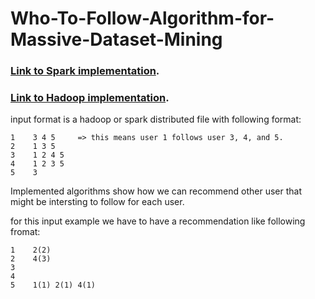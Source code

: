 # Who-To-Follow-Algorithm-for-Massive-Dataset-Mining


### [Link to Spark implementation](https://github.com/bemova/Who-To-Follow-Algorithm-for-Massive-Dataset-Mining/tree/master/spark-src). ###


### [Link to Hadoop implementation](https://github.com/bemova/Who-To-Follow-Algorithm-for-Massive-Dataset-Mining/tree/master/src). ###

input format is a hadoop or spark distributed file with following format:
```
1	 3 4 5     => this means user 1 follows user 3, 4, and 5.
2	 1 3 5
3	 1 2 4 5
4	 1 2 3 5
5	 3
```




Implemented algorithms show how we can recommend other user that might be intersting to follow for each user.

for this input example we have to have a recommendation like following fromat:
```
1	 2(2) 
2	 4(3)
3	
4	
5	 1(1) 2(1) 4(1)
```

